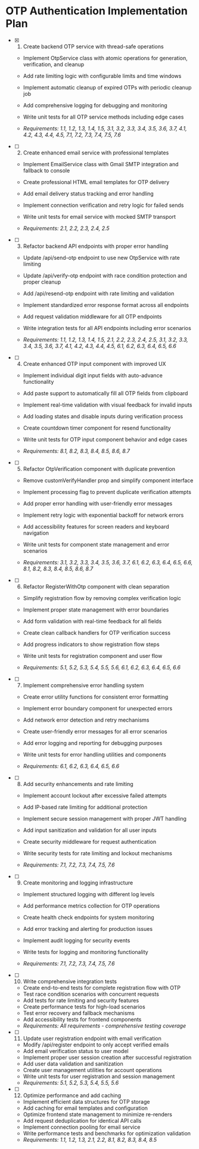 # OTP Authentication Implementation Plan

- [x] 1. Create backend OTP service with thread-safe operations



  - Implement OtpService class with atomic operations for generation, verification, and cleanup
  - Add rate limiting logic with configurable limits and time windows
  - Implement automatic cleanup of expired OTPs with periodic cleanup job
  - Add comprehensive logging for debugging and monitoring
  - Write unit tests for all OTP service methods including edge cases



  - _Requirements: 1.1, 1.2, 1.3, 1.4, 1.5, 3.1, 3.2, 3.3, 3.4, 3.5, 3.6, 3.7, 4.1, 4.2, 4.3, 4.4, 4.5, 7.1, 7.2, 7.3, 7.4, 7.5, 7.6_

- [ ] 2. Create enhanced email service with professional templates
  - Implement EmailService class with Gmail SMTP integration and fallback to console
  - Create professional HTML email templates for OTP delivery


  - Add email delivery status tracking and error handling
  - Implement connection verification and retry logic for failed sends
  - Write unit tests for email service with mocked SMTP transport
  - _Requirements: 2.1, 2.2, 2.3, 2.4, 2.5_

- [ ] 3. Refactor backend API endpoints with proper error handling
  - Update /api/send-otp endpoint to use new OtpService with rate limiting


  - Update /api/verify-otp endpoint with race condition protection and proper cleanup
  - Add /api/resend-otp endpoint with rate limiting and validation
  - Implement standardized error response format across all endpoints
  - Add request validation middleware for all OTP endpoints
  - Write integration tests for all API endpoints including error scenarios
  - _Requirements: 1.1, 1.2, 1.3, 1.4, 1.5, 2.1, 2.2, 2.3, 2.4, 2.5, 3.1, 3.2, 3.3, 3.4, 3.5, 3.6, 3.7, 4.1, 4.2, 4.3, 4.4, 4.5, 6.1, 6.2, 6.3, 6.4, 6.5, 6.6_




- [ ] 4. Create enhanced OTP input component with improved UX
  - Implement individual digit input fields with auto-advance functionality
  - Add paste support to automatically fill all OTP fields from clipboard
  - Implement real-time validation with visual feedback for invalid inputs
  - Add loading states and disable inputs during verification process
  - Create countdown timer component for resend functionality


  - Write unit tests for OTP input component behavior and edge cases
  - _Requirements: 8.1, 8.2, 8.3, 8.4, 8.5, 8.6, 8.7_

- [ ] 5. Refactor OtpVerification component with duplicate prevention
  - Remove customVerifyHandler prop and simplify component interface
  - Implement processing flag to prevent duplicate verification attempts
  - Add proper error handling with user-friendly error messages


  - Implement retry logic with exponential backoff for network errors
  - Add accessibility features for screen readers and keyboard navigation
  - Write unit tests for component state management and error scenarios
  - _Requirements: 3.1, 3.2, 3.3, 3.4, 3.5, 3.6, 3.7, 6.1, 6.2, 6.3, 6.4, 6.5, 6.6, 8.1, 8.2, 8.3, 8.4, 8.5, 8.6, 8.7_

- [ ] 6. Refactor RegisterWithOtp component with clean separation
  - Simplify registration flow by removing complex verification logic



  - Implement proper state management with error boundaries
  - Add form validation with real-time feedback for all fields
  - Create clean callback handlers for OTP verification success
  - Add progress indicators to show registration flow steps
  - Write unit tests for registration component and user flow
  - _Requirements: 5.1, 5.2, 5.3, 5.4, 5.5, 5.6, 6.1, 6.2, 6.3, 6.4, 6.5, 6.6_





- [ ] 7. Implement comprehensive error handling system
  - Create error utility functions for consistent error formatting
  - Implement error boundary component for unexpected errors
  - Add network error detection and retry mechanisms


  - Create user-friendly error messages for all error scenarios
  - Add error logging and reporting for debugging purposes
  - Write unit tests for error handling utilities and components


  - _Requirements: 6.1, 6.2, 6.3, 6.4, 6.5, 6.6_




- [ ] 8. Add security enhancements and rate limiting
  - Implement account lockout after excessive failed attempts
  - Add IP-based rate limiting for additional protection
  - Implement secure session management with proper JWT handling
  - Add input sanitization and validation for all user inputs





  - Create security middleware for request authentication
  - Write security tests for rate limiting and lockout mechanisms
  - _Requirements: 7.1, 7.2, 7.3, 7.4, 7.5, 7.6_

- [ ] 9. Create monitoring and logging infrastructure
  - Implement structured logging with different log levels
  - Add performance metrics collection for OTP operations


  - Create health check endpoints for system monitoring
  - Add error tracking and alerting for production issues
  - Implement audit logging for security events
  - Write tests for logging and monitoring functionality
  - _Requirements: 7.1, 7.2, 7.3, 7.4, 7.5, 7.6_

- [ ] 10. Write comprehensive integration tests
  - Create end-to-end tests for complete registration flow with OTP
  - Test race condition scenarios with concurrent requests
  - Add tests for rate limiting and security features
  - Create performance tests for high-load scenarios
  - Test error recovery and fallback mechanisms
  - Add accessibility tests for frontend components
  - _Requirements: All requirements - comprehensive testing coverage_

- [ ] 11. Update user registration endpoint with email verification
  - Modify /api/register endpoint to only accept verified emails
  - Add email verification status to user model
  - Implement proper user session creation after successful registration
  - Add user data validation and sanitization
  - Create user management utilities for account operations
  - Write unit tests for user registration and session management
  - _Requirements: 5.1, 5.2, 5.3, 5.4, 5.5, 5.6_

- [ ] 12. Optimize performance and add caching
  - Implement efficient data structures for OTP storage
  - Add caching for email templates and configuration
  - Optimize frontend state management to minimize re-renders
  - Add request deduplication for identical API calls
  - Implement connection pooling for email service
  - Write performance tests and benchmarks for optimization validation
  - _Requirements: 1.1, 1.2, 1.3, 2.1, 2.2, 8.1, 8.2, 8.3, 8.4, 8.5_